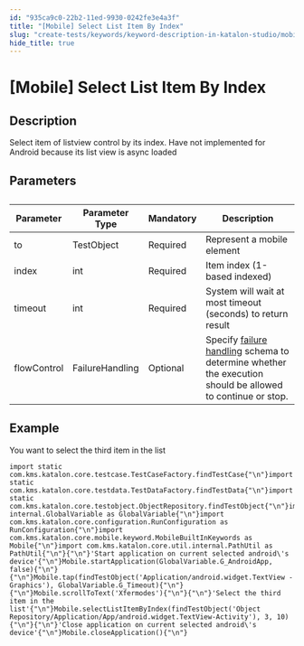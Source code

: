 ```yaml
---
id: "935ca9c0-22b2-11ed-9930-0242fe3e4a3f"
title: "[Mobile] Select List Item By Index"
slug: "create-tests/keywords/keyword-description-in-katalon-studio/mobile-keywords/mobile-select-list-item-by-index"
hide_title: true
---
```


# <a id="id_0" class="anchor_top_offset"/><a id="ariaid-title1" class="anchor_top_offset"/>[Mobile] Select List Item By Index


## <a id="id_0__id_1" class="anchor_top_offset"/>Description

              
<p xmlns="http://www.w3.org/1999/xhtml" className="p">Select item of listview control by its index. Have not   implemented for Android because its list view is async loaded</p> 
      

## <a id="id_0__id_2" class="anchor_top_offset"/>Parameters  

              
<table xmlns="http://www.w3.org/1999/xhtml" className="table anchor_top_offset" id="id_0__2164eb80-5183-47e0-ac65-0088f12ea0d0"><caption /><thead className="thead"><tr className><th className="entry anchor_top_offset" id="id_0__2164eb80-5183-47e0-ac65-0088f12ea0d0__entry__1">Parameter</th><th className="entry anchor_top_offset" id="id_0__2164eb80-5183-47e0-ac65-0088f12ea0d0__entry__2">Parameter Type</th><th className="entry anchor_top_offset" id="id_0__2164eb80-5183-47e0-ac65-0088f12ea0d0__entry__3">Mandatory</th><th className="entry anchor_top_offset" id="id_0__2164eb80-5183-47e0-ac65-0088f12ea0d0__entry__4">Description</th></tr></thead><tbody className="tbody"><tr className><td className="entry" headers="id_0__2164eb80-5183-47e0-ac65-0088f12ea0d0__entry__1 id_0__2164eb80-5183-47e0-ac65-0088f12ea0d0__entry__2 id_0__2164eb80-5183-47e0-ac65-0088f12ea0d0__entry__3 id_0__2164eb80-5183-47e0-ac65-0088f12ea0d0__entry__4 ">to</td><td className="entry" headers="id_0__2164eb80-5183-47e0-ac65-0088f12ea0d0__entry__1 id_0__2164eb80-5183-47e0-ac65-0088f12ea0d0__entry__2 id_0__2164eb80-5183-47e0-ac65-0088f12ea0d0__entry__3 id_0__2164eb80-5183-47e0-ac65-0088f12ea0d0__entry__4 ">TestObject</td><td className="entry" headers="id_0__2164eb80-5183-47e0-ac65-0088f12ea0d0__entry__1 id_0__2164eb80-5183-47e0-ac65-0088f12ea0d0__entry__2 id_0__2164eb80-5183-47e0-ac65-0088f12ea0d0__entry__3 id_0__2164eb80-5183-47e0-ac65-0088f12ea0d0__entry__4 ">Required</td><td className="entry" headers="id_0__2164eb80-5183-47e0-ac65-0088f12ea0d0__entry__1 id_0__2164eb80-5183-47e0-ac65-0088f12ea0d0__entry__2 id_0__2164eb80-5183-47e0-ac65-0088f12ea0d0__entry__3 id_0__2164eb80-5183-47e0-ac65-0088f12ea0d0__entry__4 ">Represent a mobile element</td></tr><tr className><td className="entry" headers="id_0__2164eb80-5183-47e0-ac65-0088f12ea0d0__entry__1 id_0__2164eb80-5183-47e0-ac65-0088f12ea0d0__entry__2 id_0__2164eb80-5183-47e0-ac65-0088f12ea0d0__entry__3 id_0__2164eb80-5183-47e0-ac65-0088f12ea0d0__entry__4 ">index</td><td className="entry" headers="id_0__2164eb80-5183-47e0-ac65-0088f12ea0d0__entry__1 id_0__2164eb80-5183-47e0-ac65-0088f12ea0d0__entry__2 id_0__2164eb80-5183-47e0-ac65-0088f12ea0d0__entry__3 id_0__2164eb80-5183-47e0-ac65-0088f12ea0d0__entry__4 ">int</td><td className="entry" headers="id_0__2164eb80-5183-47e0-ac65-0088f12ea0d0__entry__1 id_0__2164eb80-5183-47e0-ac65-0088f12ea0d0__entry__2 id_0__2164eb80-5183-47e0-ac65-0088f12ea0d0__entry__3 id_0__2164eb80-5183-47e0-ac65-0088f12ea0d0__entry__4 ">Required</td><td className="entry" headers="id_0__2164eb80-5183-47e0-ac65-0088f12ea0d0__entry__1 id_0__2164eb80-5183-47e0-ac65-0088f12ea0d0__entry__2 id_0__2164eb80-5183-47e0-ac65-0088f12ea0d0__entry__3 id_0__2164eb80-5183-47e0-ac65-0088f12ea0d0__entry__4 ">Item index (1-based indexed)</td></tr><tr className><td className="entry" headers="id_0__2164eb80-5183-47e0-ac65-0088f12ea0d0__entry__1 id_0__2164eb80-5183-47e0-ac65-0088f12ea0d0__entry__2 id_0__2164eb80-5183-47e0-ac65-0088f12ea0d0__entry__3 id_0__2164eb80-5183-47e0-ac65-0088f12ea0d0__entry__4 ">timeout</td><td className="entry" headers="id_0__2164eb80-5183-47e0-ac65-0088f12ea0d0__entry__1 id_0__2164eb80-5183-47e0-ac65-0088f12ea0d0__entry__2 id_0__2164eb80-5183-47e0-ac65-0088f12ea0d0__entry__3 id_0__2164eb80-5183-47e0-ac65-0088f12ea0d0__entry__4 ">int</td><td className="entry" headers="id_0__2164eb80-5183-47e0-ac65-0088f12ea0d0__entry__1 id_0__2164eb80-5183-47e0-ac65-0088f12ea0d0__entry__2 id_0__2164eb80-5183-47e0-ac65-0088f12ea0d0__entry__3 id_0__2164eb80-5183-47e0-ac65-0088f12ea0d0__entry__4 ">Required</td><td className="entry" headers="id_0__2164eb80-5183-47e0-ac65-0088f12ea0d0__entry__1 id_0__2164eb80-5183-47e0-ac65-0088f12ea0d0__entry__2 id_0__2164eb80-5183-47e0-ac65-0088f12ea0d0__entry__3 id_0__2164eb80-5183-47e0-ac65-0088f12ea0d0__entry__4 ">System will wait at most timeout (seconds) to return         result</td></tr><tr className><td className="entry" headers="id_0__2164eb80-5183-47e0-ac65-0088f12ea0d0__entry__1 id_0__2164eb80-5183-47e0-ac65-0088f12ea0d0__entry__2 id_0__2164eb80-5183-47e0-ac65-0088f12ea0d0__entry__3 id_0__2164eb80-5183-47e0-ac65-0088f12ea0d0__entry__4 ">flowControl</td><td className="entry" headers="id_0__2164eb80-5183-47e0-ac65-0088f12ea0d0__entry__1 id_0__2164eb80-5183-47e0-ac65-0088f12ea0d0__entry__2 id_0__2164eb80-5183-47e0-ac65-0088f12ea0d0__entry__3 id_0__2164eb80-5183-47e0-ac65-0088f12ea0d0__entry__4 ">FailureHandling</td><td className="entry" headers="id_0__2164eb80-5183-47e0-ac65-0088f12ea0d0__entry__1 id_0__2164eb80-5183-47e0-ac65-0088f12ea0d0__entry__2 id_0__2164eb80-5183-47e0-ac65-0088f12ea0d0__entry__3 id_0__2164eb80-5183-47e0-ac65-0088f12ea0d0__entry__4 ">Optional</td><td className="entry" headers="id_0__2164eb80-5183-47e0-ac65-0088f12ea0d0__entry__1 id_0__2164eb80-5183-47e0-ac65-0088f12ea0d0__entry__2 id_0__2164eb80-5183-47e0-ac65-0088f12ea0d0__entry__3 id_0__2164eb80-5183-47e0-ac65-0088f12ea0d0__entry__4 ">Specify <a className="xref" href="/docs/maintain/configure-failure-handling-settings-in-katalon-studio">failure handling</a> schema to         determine whether the execution should be allowed to continue or         stop.</td></tr></tbody></table> 
      

## <a id="id_0__id_3" class="anchor_top_offset"/>Example

              
<p xmlns="http://www.w3.org/1999/xhtml" className="p">You want to select the third item in the list</p> 
              
<pre xmlns="http://www.w3.org/1999/xhtml" className="pre codeblock"><code>import static com.kms.katalon.core.testcase.TestCaseFactory.findTestCase{"\n"}import static com.kms.katalon.core.testdata.TestDataFactory.findTestData{"\n"}import static com.kms.katalon.core.testobject.ObjectRepository.findTestObject{"\n"}import internal.GlobalVariable as GlobalVariable{"\n"}import com.kms.katalon.core.configuration.RunConfiguration as RunConfiguration{"\n"}import com.kms.katalon.core.mobile.keyword.MobileBuiltInKeywords as Mobile{"\n"}import com.kms.katalon.core.util.internal.PathUtil as PathUtil{"\n"}{"\n"}'Start application on current selected android\'s device'{"\n"}Mobile.startApplication(GlobalVariable.G_AndroidApp, false){"\n"}{"\n"}Mobile.tap(findTestObject('Application/android.widget.TextView - Graphics'), GlobalVariable.G_Timeout){"\n"}{"\n"}Mobile.scrollToText('Xfermodes'){"\n"}{"\n"}'Select the third item in the list'{"\n"}Mobile.selectListItemByIndex(findTestObject('Object Repository/Application/App/android.widget.TextView-Activity'), 3, 10){"\n"}{"\n"}'Close application on current selected android\'s device'{"\n"}Mobile.closeApplication(){"\n"}</code></pre> 
            

